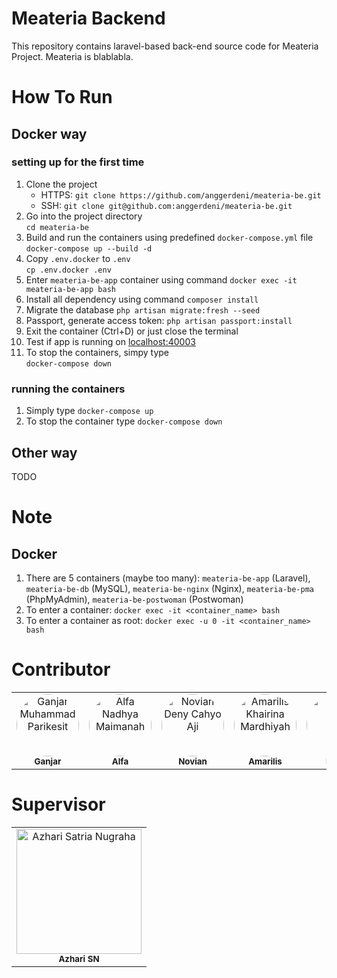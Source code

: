 # Meateria Backend
This repository contains laravel-based back-end source code for Meateria Project. Meateria is blablabla.

# How To Run

## Docker way
### setting up for the first time
1. Clone the project 
    - HTTPS: `git clone https://github.com/anggerdeni/meateria-be.git`
    - SSH: `git clone git@github.com:anggerdeni/meateria-be.git`
2. Go into the project directory  
    `cd meateria-be`
3. Build and run the containers using predefined `docker-compose.yml` file  
    `docker-compose up --build -d`
4. Copy `.env.docker` to `.env`  
    `cp .env.docker .env`
5. Enter `meateria-be-app` container using command `docker exec -it meateria-be-app bash`
6. Install all dependency using command `composer install`
7. Migrate the database `php artisan migrate:fresh --seed`
8. Passport, generate access token: `php artisan passport:install`
9. Exit the container (Ctrl+D) or just close the terminal
10. Test if app is running on [localhost:40003](http://localhost:40003)
11. To stop the containers, simpy type  
    `docker-compose down`

### running the containers
1. Simply type `docker-compose up`
2. To stop the container type `docker-compose down`

## Other way
TODO

# Note
## Docker
1. There are 5 containers (maybe too many): `meateria-be-app` (Laravel), `meateria-be-db` (MySQL), `meateria-be-nginx` (Nginx), `meateria-be-pma` (PhpMyAdmin), `meateria-be-postwoman` (Postwoman)
2. To enter a container: `docker exec -it <container_name> bash`
3. To enter a container as root: `docker exec -u 0 -it <container_name> bash`

# Contributor
<table>
<tr>
<td align="center"><img src="https://avatars.githubusercontent.com/RieGan" width="100px;" alt="Ganjar Muhammad Parikesit" style="border-radius:50%"/><br /><sub><b>Ganjar</b></sub></a><br /></td>
<td align="center"><img src="https://avatars.githubusercontent.com/alfanadhya" width="100px;" alt="Alfa Nadhya Maimanah" style="border-radius:50%"/><br /><sub><b>Alfa</b></sub></a><br /></td>
<td align="center"><img src="https://avatars.githubusercontent.com/anggerdeni" width="100px;" alt="Novian Deny Cahyo Aji" style="border-radius:50%"/><br /><sub><b>Novian</b></sub></a><br /></td>
<td align="center"><img src="https://avatars.githubusercontent.com/amariliskm" width="100px;" alt="Amarilis Khairina Mardhiyah" style="border-radius:50%"/><br /><sub><b>Amarilis</b></sub></a><br /></td>
<td align="center"><img src="https://avatars.githubusercontent.com/retnowati411" width="100px;" alt="Retno Wati" style="border-radius:50%"/><br /><sub><b>Retno</b></sub></a><br /></td>
<td align="center"><img src="https://avatars.githubusercontent.com/rzldiprsty" width="100px;" alt="Ganjar Muhammad Parikesit" style="border-radius:50%"/><br /><sub><b>Rizaldi</b></sub></a><br /></td>
</tr>
</table>

# Supervisor
<table>
<td align="center"><img src="https://i.ibb.co/h8Y9Hrb/azhari.png" width="200px;" alt="Azhari Satria Nugraha"/><br /><sub><b>Azhari SN</b></sub></a><br /></td>
</table>